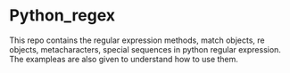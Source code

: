 # Python_regex
This repo contains the regular expression methods, match objects, re objects, metacharacters, special sequences in python regular expression.
The exampleas are also given to understand how to use them.
